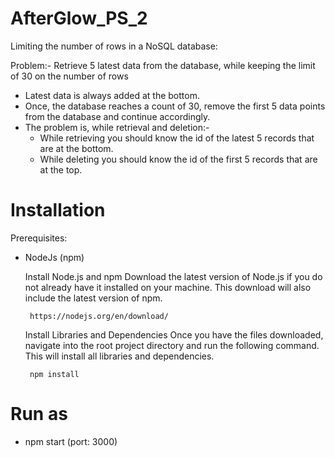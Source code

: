 # AfterGlow_PS_2
Limiting the number of rows in a NoSQL database: 

Problem:-  Retrieve 5 latest data from the database, while keeping the limit of 30 on the number of rows
 - Latest data is always added at the bottom.
 - Once, the database reaches a count of 30, remove the first 5 data points from the database and continue accordingly.
 - The problem is, while retrieval and deletion:-
    - While retrieving you should know the id of the latest 5 records that are at the bottom.
    - While deleting you should know the id of the first 5 records that are at the top.

# Installation
 Prerequisites:

 - NodeJs (npm) 

	 Install Node.js and npm
		Download the latest version of Node.js if you do not already have it installed on your machine. This download will also include the latest version of npm.

		https://nodejs.org/en/download/

	Install Libraries and Dependencies
		Once you have the files downloaded, navigate into the root project directory and run the following command. This will install all libraries and dependencies.

		npm install

# Run as
 - npm start (port: 3000)

